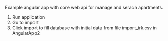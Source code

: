 Example angular app with core web api for manage and serach apartments.

1. Run application
2. Go to import
3. Click import to fill database with initial data from file import_irk.csv in AngularApp2

